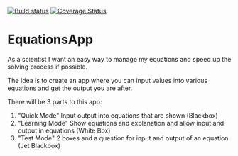 [![Build status](https://ci.appveyor.com/api/projects/status/w471y3yhr73b5iaq?svg=true)](https://ci.appveyor.com/project/uchuu/equationsapp)
[![Coverage Status](https://coveralls.io/repos/github/uchuuio/EquationsApp/badge.svg?branch=master)](https://coveralls.io/github/uchuuio/EquationsApp?branch=master)

# EquationsApp

As a scientist I want an easy way to manage my equations and speed up the solving process if possible.

The Idea is to create an app where you can input values into various equations and get the output you are after.

There will be 3 parts to this app: 

1. "Quick Mode" Input output into equations that are shown (Blackbox)
2. "Learning Mode" Show equations and explanation and allow input and output in equations (White Box)
3. "Test Mode" 2 boxes and a question for input and output of an equation (Jet Blackbox)
